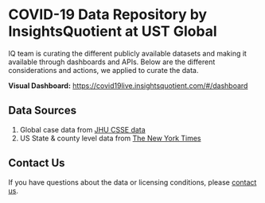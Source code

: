 # COVID-19 Data Repository by InsightsQuotient at UST Global
IQ team is curating the different publicly available datasets and making it available through dashboards and APIs. Below are the different considerations and actions, we applied to curate the data.

**Visual Dashboard:**
https://covid19live.insightsquotient.com/#/dashboard

## Data Sources
1. Global case data from [JHU CSSE data](https://github.com/CSSEGISandData/COVID-19)
2. US State & county level data from [The New York Times](https://github.com/nytimes/covid-19-data)

## 

## Contact Us
If you have questions about the data or licensing conditions, please [contact us](https://www.insightsquotient.com/contact). 
